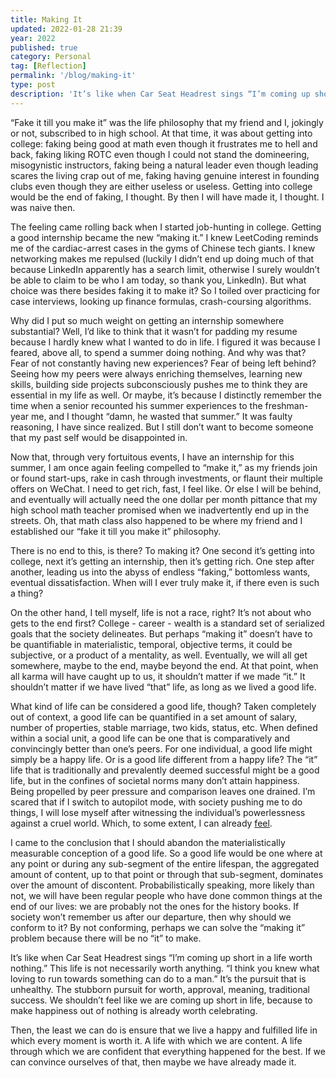 ```yaml
---
title: Making It
updated: 2022-01-28 21:39
year: 2022
published: true
category: Personal
tag: [Reflection]
permalink: '/blog/making-it'
type: post
description: 'It’s like when Car Seat Headrest sings “I’m coming up short in a life worth nothing.” This life is not necessarily worth anything. “I think you knew what loving to run towards something can do to a man.” It’s the pursuit that is unhealthy.'
---
```


“Fake it till you make it” was the life philosophy that my friend and I, jokingly or not, subscribed to in high school. At that time, it was about getting into college: faking being good at math even though it frustrates me to hell and back, faking liking ROTC even though I could not stand the domineering, misogynistic instructors, faking being a natural leader even though leading scares the living crap out of me, faking having genuine interest in founding clubs even though they are either useless or useless. Getting into college would be the end of faking, I thought. By then I will have made it, I thought. I was naive then.

The feeling came rolling back when I started job-hunting in college. Getting a good internship became the new “making it.” I knew LeetCoding reminds me of the cardiac-arrest cases in the gyms of Chinese tech giants. I knew networking makes me repulsed (luckily I didn’t end up doing much of that because LinkedIn apparently has a search limit, otherwise I surely wouldn’t be able to claim to be who I am today, so thank you, LinkedIn). But what choice was there besides faking it to make it? So I toiled over practicing for case interviews, looking up finance formulas, crash-coursing algorithms.

Why did I put so much weight on getting an internship somewhere substantial? Well, I’d like to think that it wasn’t for padding my resume because I hardly knew what I wanted to do in life. I figured it was because I feared, above all, to spend a summer doing nothing. And why was that? Fear of not constantly having new experiences? Fear of being left behind? Seeing how my peers were always enriching themselves, learning new skills, building side projects subconsciously pushes me to think they are essential in my life as well. Or maybe, it’s because I distinctly remember the time when a senior recounted his summer experiences to the freshman-year me, and I thought “damn, he wasted that summer.” It was faulty reasoning, I have since realized. But I still don’t want to become someone that my past self would be disappointed in.

Now that, through very fortuitous events, I have an internship for this summer, I am once again feeling compelled to “make it,” as my friends join or found start-ups, rake in cash through investments, or flaunt their multiple offers on WeChat. I need to get rich, fast, I feel like. Or else I will be behind, and eventually will actually need the one dollar per month pittance that my high school math teacher promised when we inadvertently end up in the streets. Oh, that math class also happened to be where my friend and I established our “fake it till you make it” philosophy.

There is no end to this, is there? To making it? One second it’s getting into college, next it’s getting an internship, then it’s getting rich. One step after another, leading us into the abyss of endless “faking,” bottomless wants, eventual dissatisfaction. When will I ever truly make it, if there even is such a thing?

On the other hand, I tell myself, life is not a race, right? It’s not about who gets to the end first? College - career - wealth is a standard set of serialized goals that the society delineates. But perhaps “making it” doesn’t have to be quantifiable in materialistic, temporal, objective terms, it could be subjective, or a product of a mentality, as well. Eventually, we will all get somewhere, maybe to the end, maybe beyond the end. At that point, when all karma will have caught up to us, it shouldn’t matter if we made “it.” It shouldn’t matter if we have lived “that” life, as long as we lived a good life.

What kind of life can be considered a good life, though? Taken completely out of context, a good life can be quantified in a set amount of salary, number of properties, stable marriage, two kids, status, etc. When defined within a social unit, a good life can be one that is comparatively and convincingly better than one’s peers. For one individual, a good life might simply be a happy life. Or is a good life different from a happy life? The “it” life that is traditionally and prevalently deemed successful might be a good life, but in the confines of societal norms many don’t attain happiness. Being propelled by peer pressure and comparison leaves one drained. I’m scared that if I switch to autopilot mode, with society pushing me to do things, I will lose myself after witnessing the individual’s powerlessness against a cruel world. Which, to some extent, I can already [feel](/blog/21).

I came to the conclusion that I should abandon the materialistically measurable conception of a good life. So a good life would be one where at any point or during any sub-segment of the entire lifespan, the aggregated amount of content, up to that point or through that sub-segment, dominates over the amount of discontent. Probabilistically speaking, more likely than not, we will have been regular people who have done common things at the end of our lives: we are probably not the ones for the history books. If society won’t remember us after our departure, then why should we conform to it? By not conforming, perhaps we can solve the “making it” problem because there will be no “it” to make.

It’s like when Car Seat Headrest sings “I’m coming up short in a life worth nothing.” This life is not necessarily worth anything. “I think you knew what loving to run towards something can do to a man.” It’s the pursuit that is unhealthy. The stubborn pursuit for worth, approval, meaning, traditional success. We shouldn’t feel like we are coming up short in life, because to make happiness out of nothing is already worth celebrating.

Then, the least we can do is ensure that we live a happy and fulfilled life in which every moment is worth it. A life with which we are content. A life through which we are confident that everything happened for the best. If we can convince ourselves of that, then maybe we have already made it.

